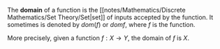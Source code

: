 The **domain** of a function is the [[notes/Mathematics/Discrete Mathematics/Set Theory/Set|set]] of inputs accepted by the function. It sometimes is denoted by $dom(f)$ or $dom f$, where $f$ is the function.

More precisely, given a function $f: X \rightarrow Y$, the domain of $f$ is $X$.